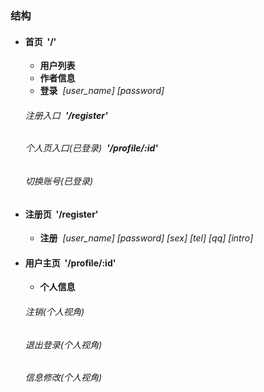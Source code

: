 <h3>结构</h3>
<ul>
    <li>
        <h4>首页&nbsp;&nbsp;<strong>'/'</strong></h4>
        <ul>
            <li><b>用户列表</b></li>
            <li><b>作者信息</b></li>
            <li><b>登录</b>&nbsp;&nbsp;<em>[user_name] [password]</em></li>
        </ul>
        <h6>注册入口&nbsp;&nbsp;<strong>'/register'</strong></h6>
        <h6>个人页入口(已登录)&nbsp;&nbsp;<strong>'/profile/:id'</strong></h6>
        <h6>切换账号(已登录)</h6>
    </li>
    <li>
        <h4>注册页&nbsp;&nbsp;<strong>'/register'</strong></h4>
        <ul>
            <li><b>注册</b>&nbsp;&nbsp;<em>[user_name] [password] [sex] [tel] [qq] [intro]</em></li>
        </ul>
    </li>
    <li>
        <h4>用户主页&nbsp;&nbsp;<strong>'/profile/:id'</strong></h4>
        <ul>
            <li><b>个人信息</b></li>
        </ul>
        <h6>注销(个人视角)</h6>
        <h6>退出登录(个人视角)</h6>
        <h6>信息修改(个人视角)</h6>
    </li>
</ul>